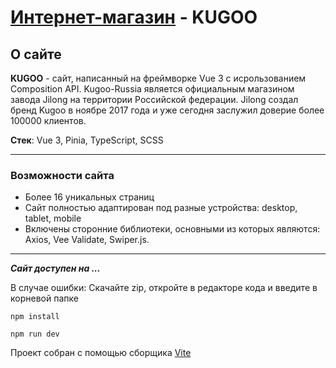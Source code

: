 # [Интернет-магазин]() - KUGOO

## О сайте
__KUGOO__ - сайт, написанный на фреймворке Vue 3 c исрользованием Composition API. Kugoo-Russia является официальным магазином завода Jilong на территории Российской федерации. Jilong создал бренд Kugoo в ноябре 2017 года и уже сегодня заслужил доверие более 100000 клиентов. 

__Стек__: Vue 3, Pinia, TypeScript, SCSS
___ 
### Возможности сайта
* Более 16 уникальных страниц
* Сайт полностью адаптирован под разные устройства: desktop, tablet, mobile
* Включены сторонние библиотеки, основными из которых являются: Axios, Vee Validate, Swiper.js.

___
___Сайт доступен на ...___

В случае ошибки: 
Скачайте zip, откройте в редакторе кода и введите в корневой папке

`npm install`

`npm run dev`

Проект собран с помощью сборщика [Vite](https://vitejs.dev/)